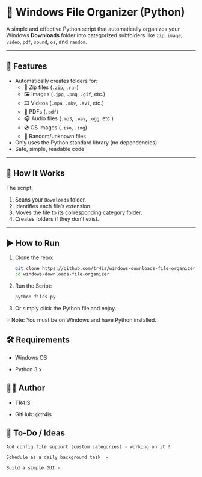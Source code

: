 # 🧹 Windows File Organizer (Python)

A simple and effective Python script that automatically organizes your Windows **Downloads** folder into categorized subfolders like `zip`, `image`, `video`, `pdf`, `sound`, `os`, and `random`.

---

## 🚀 Features

- Automatically creates folders for:
  - 📁 Zip files (`.zip`, `.rar`)
  - 🖼️ Images (`.jpg`, `.png`, `.gif`, etc.)
  - 🎞️ Videos (`.mp4`, `.mkv`, `.avi`, etc.)
  - 📄 PDFs (`.pdf`)
  - 🎧 Audio files (`.mp3`, `.wav`, `.ogg`, etc.)
  - 💿 OS images (`.iso`, `.img`)
  - 🧪 Random/unknown files
- Only uses the Python standard library (no dependencies)
- Safe, simple, readable code

---

## 📂 How It Works

The script:
1. Scans your `Downloads` folder.
2. Identifies each file’s extension.
3. Moves the file to its corresponding category folder.
4. Creates folders if they don’t exist.

---

## ▶️ How to Run

1. Clone the repo:
   ```bash
   git clone https://github.com/tr4is/windows-downloads-file-organizer.git
   cd windows-downloads-file-organizer
2. Run the Script:
   ```bash
   python files.py
3. Or simply click the Python file and enjoy.

💡 Note: You must be on Windows and have Python installed.

## 🛠 Requirements

  - Windows OS

  - Python 3.x

## 🙋‍♂️ Author

  - TR4IS

  - GitHub: @tr4is

## 📝 To-Do / Ideas

    Add config file support (custom categories) - working on it !

    Schedule as a daily background task  - 

    Build a simple GUI -
